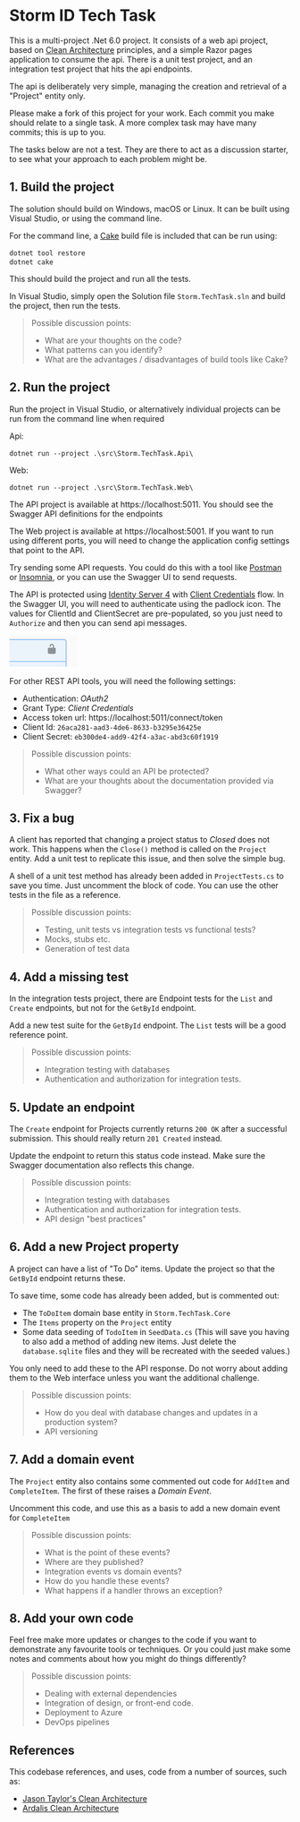 # Storm ID Tech Task

This is a multi-project .Net 6.0 project.  It consists of a web api project, based on [Clean Architecture](https://blog.cleancoder.com/uncle-bob/2012/08/13/the-clean-architecture.html) principles, and a simple Razor pages application to consume the api.  There is a unit test project, and an integration test project that hits the api endpoints.

The api is deliberately very simple, managing the creation and retrieval of a "Project" entity only.

Please make a fork of this project for your work. Each commit you make should relate to a single task. A more complex task may have many commits; this is up to you.

The tasks below are not a test.  They are there to act as a discussion starter, to see what your approach to each problem might be.

## 1. Build the project
The solution should build on Windows, macOS or Linux.  It can be built using Visual Studio, or using the command line.

For the command line, a [Cake](https://cakebuild.net/) build file is included that can be run using:

```
dotnet tool restore
dotnet cake
```
This should build the project and run all the tests.



In Visual Studio, simply open the Solution file `Storm.TechTask.sln` and build the project, then run the tests.


>Possible discussion points:
>
> * What are your thoughts on the code?
> * What patterns can you identify?
> * What are the advantages / disadvantages of build tools like Cake?

## 2. Run the project

Run the project in Visual Studio, or alternatively individual projects can be run from the command line when required

Api:
```
dotnet run --project .\src\Storm.TechTask.Api\
```

Web:
```
dotnet run --project .\src\Storm.TechTask.Web\
```

The API project is available at https://localhost:5011.  You should see the Swagger API definitions for the endpoints

The Web project is available at https://localhost:5001.  If you want to run using different ports, you will need to change the application config settings that point to the API.

Try sending some API requests.  You could do this with a tool like [Postman](https://www.postman.com/) or [Insomnia](https://insomnia.rest/), or you can use the Swagger UI to send requests.  

The API is protected using [Identity Server 4](https://github.com/IdentityServer/IdentityServer4) with [Client Credentials](https://docs.identityserver.io/en/latest/quickstarts/1_client_credentials.html) flow.  In the Swagger UI, you will need to authenticate using the padlock icon.  The values for ClientId and ClientSecret are pre-populated, so you just need to `Authorize` and then you can send api messages.

![swagger auth](./images/swagger-padlock.png)
 

For other REST API tools, you will need the following settings:

* Authentication: _OAuth2_
* Grant Type: _Client Credentials_
* Access token url: https://localhost:5011/connect/token
* Client Id: `26aca281-aad3-4de6-8633-b3295e36425e`
* Client Secret: `eb300de4-add9-42f4-a3ac-abd3c60f1919`

>Possible discussion points:
>
> * What other ways could an API be protected?
> * What are your thoughts about the documentation provided via Swagger?

## 3. Fix a bug

A client has reported that changing a project status to _Closed_ does not work.  This happens when the `Close()` method is called on the `Project` entity.  Add a unit test to replicate this issue, and then solve the simple bug. 

A shell of a unit test method has already been added in `ProjectTests.cs` to save you time.  Just uncomment the block of code.  You can use the other tests in the file as a reference.

>Possible discussion points:
>
> * Testing, unit tests vs integration tests vs functional tests?
> * Mocks, stubs etc.
> * Generation of test data

## 4. Add a missing test

In the integration tests project, there are Endpoint tests for the `List` and `Create` endpoints, but not for the `GetById` endpoint.  

Add a new test suite for the `GetById` endpoint.  The `List` tests will be a good reference point.

>Possible discussion points:
>
> * Integration testing with databases
> * Authentication and authorization for integration tests.

## 5. Update an endpoint

The `Create` endpoint for Projects currently returns `200 OK` after a successful submission.  This should really return `201 Created` instead.

Update the endpoint to return this status code instead. Make sure the Swagger documentation also reflects this change.

>Possible discussion points:
>
> * Integration testing with databases
> * Authentication and authorization for integration tests.
> * API design "best practices"

## 6. Add a new Project property

A project can have a list of "To Do" items.  Update the project so that the `GetById` endpoint returns these.

To save time, some code has already been added, but is commented out:

* The `ToDoItem` domain base entity in `Storm.TechTask.Core`
* The `Items` property on the `Project` entity
* Some data seeding of `TodoItem` in `SeedData.cs` (This will save you having to also add a method of adding new items.  Just delete the `database.sqlite` files and they will be recreated with the seeded values.)

You only need to add these to the API response.  Do not worry about adding them to the Web interface unless you want the additional challenge.

>Possible discussion points:
>
> * How do you deal with database changes and updates in a production system?
> * API versioning

## 7. Add a domain event

The `Project` entity also contains some commented out code for `AddItem` and `CompleteItem`.  The first of these raises a _Domain Event_.

Uncomment this code, and use this as a basis to add a new domain event for `CompleteItem`

>Possible discussion points:
>
> * What is the point of these events?
> * Where are they published?
> * Integration events vs domain events?
> * How do you handle these events?
> * What happens if a handler throws an exception?

## 8. Add your own code

Feel free make more updates or changes to the code if you want to demonstrate any favourite tools or techniques.  Or you could just make some notes and comments about how you might do things differently?

>Possible discussion points:
>
> * Dealing with external dependencies
> * Integration of design, or front-end code.
> * Deployment to Azure
> * DevOps pipelines



## References

This codebase references, and uses, code from a number of sources, such as:

* [Jason Taylor's Clean Architecture](https://github.com/jasontaylordev/CleanArchitecture)
* [Ardalis Clean Architecture](https://github.com/ardalis/CleanArchitecture)